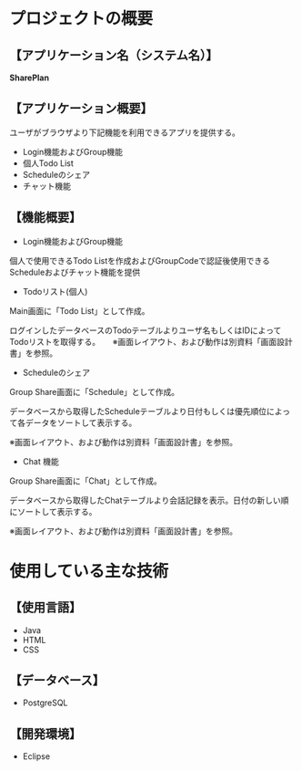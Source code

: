 # プロジェクトの概要
## 【アプリケーション名（システム名）】
**SharePlan**
## 【アプリケーション概要】
ユーザがブラウザより下記機能を利用できるアプリを提供する。

- Login機能およびGroup機能
- 個人Todo List
- Scheduleのシェア
- チャット機能

## 【機能概要】

- Login機能およびGroup機能

個人で使用できるTodo Listを作成およびGroupCodeで認証後使用できるScheduleおよびチャット機能を提供

- Todoリスト(個人)

Main画面に「Todo List」として作成。

ログインしたデータベースのTodoテーブルよりユーザ名もしくはIDによってTodoリストを取得する。
　
※画面レイアウト、および動作は別資料「画面設計書」を参照。

- Scheduleのシェア

Group Share画面に「Schedule」として作成。

データベースから取得したScheduleテーブルより日付もしくは優先順位によって各データをソートして表示する。

※画面レイアウト、および動作は別資料「画面設計書」を参照。

- Chat 機能

Group Share画面に「Chat」として作成。

データベースから取得したChatテーブルより会話記録を表示。日付の新しい順にソートして表示する。

※画面レイアウト、および動作は別資料「画面設計書」を参照。

# 使用している主な技術

## 【使用言語】
- Java
- HTML
- CSS

## 【データベース】
- PostgreSQL

## 【開発環境】
- Eclipse
